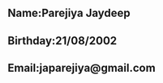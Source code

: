 <!DOCTYPE html>
<html>
	<head>
		<title>Jaydeep</title>
	</head>
<body>
	<h2>Name:Parejiya Jaydeep</h2>
	<h2>Birthday:21/08/2002</h2>
	<h2>Email:japarejiya@gmail.com</2>
